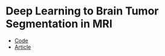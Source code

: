 # Deep Learning to Brain Tumor Segmentation in MRI

- [Code](u-net-brian-mri-segmentation.ipynb) 
- [Article](tumor_segmentation.pdf) 
